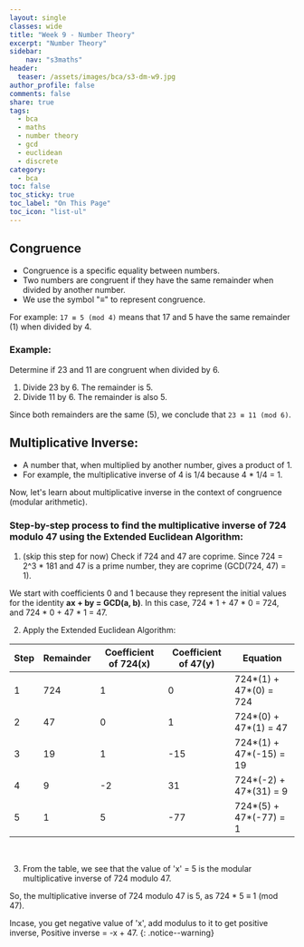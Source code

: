 ```yaml
---
layout: single
classes: wide
title: "Week 9 - Number Theory"
excerpt: "Number Theory"
sidebar:
    nav: "s3maths"
header:
  teaser: /assets/images/bca/s3-dm-w9.jpg
author_profile: false
comments: false
share: true
tags:
  - bca
  - maths
  - number theory
  - gcd
  - euclidean
  - discrete
category:
  - bca
toc: false
toc_sticky: true
toc_label: "On This Page"
toc_icon: "list-ul"
---
```



## Congruence

- Congruence is a specific equality between numbers. 
- Two numbers are congruent if they have the same remainder when divided by another number.
- We use the symbol "≡" to represent congruence.

For example: `17 ≡ 5 (mod 4)` means that 17 and 5 have the same remainder (1) when divided by 4.

### Example:

Determine if 23 and 11 are congruent when divided by 6.

1. Divide 23 by 6. The remainder is 5.
2. Divide 11 by 6. The remainder is also 5.

Since both remainders are the same (5), we conclude that `23 ≡ 11 (mod 6)`.

## Multiplicative Inverse:
- A number that, when multiplied by another number, gives a product of 1. 
- For example, the multiplicative inverse of 4 is 1/4 because 4 * 1/4 = 1.

Now, let's learn about multiplicative inverse in the context of congruence (modular arithmetic).

### Step-by-step process to find the multiplicative inverse of 724 modulo 47 using the Extended Euclidean Algorithm:


1. (skip this step for now) Check if 724 and 47 are coprime. Since 724 = 2^3 * 181 and 47 is a prime number, they are coprime (GCD(724, 47) = 1).

We start with coefficients 0 and 1 because they represent the initial values for the identity **ax + by = GCD(a, b)**. In this case, 724 * 1 + 47 * 0 = 724, and 724 * 0 + 47 * 1 = 47.

2. Apply the Extended Euclidean Algorithm:


| Step |  Remainder  | Coefficient of 724(x) | Coefficient of 47(y) | Equation                    |
|------|-------------|-----------------------|----------------------|-----------------------------|
| 1    |     724     |         1             |         0            | 724*(1) + 47*(0) = 724          |
| 2    |      47     |         0             |         1            | 724*(0) + 47*(1) = 47           |
| 3    |      19     |         1             |       -15            | 724*(1) + 47*(-15) = 19       |
| 4    |       9     |        -2             |        31            | 724*(-2) + 47*(31) = 9        |
| 5    |       1     |         5             |       -77            | 724*(5) + 47*(-77) = 1        |


<br>

3. From the table, we see that the value of 'x' = 5 is the modular multiplicative inverse of 724 modulo 47.

So, the multiplicative inverse of 724 modulo 47 is 5, as 724 * 5 ≡ 1 (mod 47).

Incase, you get negative value of 'x', add modulus to it to get positive inverse, Positive inverse = -x + 47.
{: .notice--warning}
